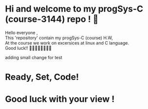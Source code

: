 # Hi and welcome to my progSys-C (course-3144) repo ! 🚀

Hello everyone , <br>
This 'repository' contain my progSys-C (course) H.W, <br>
At the course we work on excersices at linux and C language. <br> 
Good luck!! 👩‍💻🧙‍♂️🚀👩‍💻🔥<br>

adding small change for test

# Ready, Set, Code!
# Good luck with your view !
